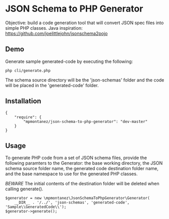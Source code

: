 # JSON Schema to PHP Generator

Objective: build a code generation tool that will convert JSON spec files into simple PHP classes. Java inspiration: https://github.com/joelittlejohn/jsonschema2pojo

## Demo
Generate sample generated-code by executing the following:

```
php cli/generate.php
```

The schema source directory will be the 'json-schemas' folder and the code will be placed in the 'generated-code' folder.

## Installation
```
{
    "require": {
        "mpmontanez/json-schema-to-php-generator": "dev-master"
    }
}
```

## Usage
To generate PHP code from a set of JSON schema files, provide the following paramters to the Generator: the base working directory, the JSON schema source folder name, the generated code destination folder name, and the base namespace to use for the generated PHP classes.

*BEWARE* The initial contents of the destination folder will be deleted when calling generate().
```
$generator = new \mpmontanez\JsonSchemaToPhpGenerator\Generator(
    __DIR__ . '/../', 'json-schemas', 'generated-code', 'Sample\\GeneratedCode\\');
$generator->generate();
```
